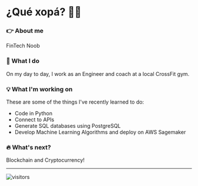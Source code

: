 # ¿Qué xopá? 👋🏻  

### 👉 About me

FinTech Noob

### 💼 What I do

On my day to day, I work as an Engineer and coach at a local CrossFit gym.

### 💡 What I'm working on

These are some of the things I've recently learned to do:

- Code in Python
- Connect to APIs
- Generate SQL databases using PostgreSQL
- Develop Machine Learning Algorithms and deploy on AWS Sagemaker

### 🔥 What's next?

Blockchain and Cryptocurrency!

---

![visitors](https://visitor-badge.glitch.me/badge?page_id=marcelacastano.visitor-badge&left_color=blue&right_color=blue)
